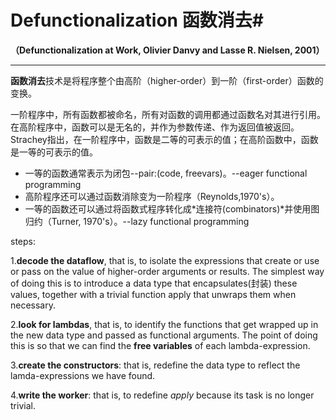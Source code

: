# Defunctionalization 函数消去#

**（Defunctionalization at Work, Olivier Danvy and Lasse R. Nielsen, 2001）**

---

**函数消去**技术是将程序整个由高阶（higher-order）到一阶（first-order）函数的变换。

一阶程序中，所有函数都被命名，所有对函数的调用都通过函数名对其进行引用。在高阶程序中，函数可以是无名的，并作为参数传递、作为返回值被返回。Strachey指出，在一阶程序中，函数是二等的可表示的值；在高阶函数中，函数是一等的可表示的值。

- 一等的函数通常表示为闭包--pair:(code, freevars)。--eager
functional programming
- 高阶程序还可以通过函数消除变为一阶程序（Reynolds,1970's）。
- 一等的函数还可以通过将函数式程序转化成*连接符(combinators)*并使用图归约（Turner, 1970's）。--lazy functional
programming

steps: 
 
1.**decode the dataflow**, that is, to isolate the expressions that create or use or pass on the value of higher-order arguments or results. The simplest way of doing this is to introduce a data type that encapsulates(封装) these values, together with a trivial function apply that unwraps them when necessary.

2.**look for lambdas**, that is, to identify the functions that get wrapped up in the new data type and passed as functional arguments. The point of doing this is so that we can find the **free variables** of each lambda-expression.
 
3.**create the constructors**: that is, redefine the data type to reflect the lamda-expressions we have found.

4.**write the worker**: that is, to redefine *apply* because its task is no longer trivial. 

<br /><br />